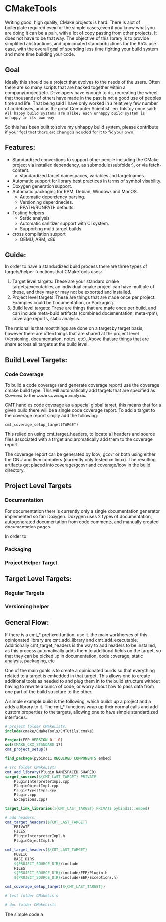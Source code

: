 # CMakeTools
Writing good, high quality, CMake projects is hard. There is alot of boilerplate required even for the simple cases,even if you know what you are doing it can be a pain, with a lot of copy pasting from other projects. It does not have to be that way. The objective of this library is to provide simplified abstractions, and opinionated standardizations for the 95% use case, with the overall goal of spending less time fighting your build system and more time building your code.

## Goal

Ideally this should be a project that evolves to the needs of the users. Often there are so many scripts that are hacked together within a company/project/etc. Developers have enough to do, recreating the wheel, that thousands of others have made in the past is not a good use of peoples time and life. That being said I have only worked in a relatively few number of codebases, and as the great Computer Scientist Leo Tolstoy once said:
```All happy build systems are alike; each unhappy build system is unhappy in its own way.```

So this has been built to solve my unhappy build system, please contribute if your feel that there are changes needed for it to fix your own.


## Features:

* Standardized conventions to support other people including the CMake project via installed dependency, as submodule (subfolder), or via fetch-content.
  * standardized target namespaces, variables and targetnames.
* Automatic support for library best practices in terms of symbol visability.
* Doxygen generation support.
* Automatic packaging for RPM, Debian, Windows and MacOS.
  * Automatic dependency parsing.
  * Versioning dependnecies.
  * RPATH/RUNPATH defaults.
* Testing helpers
  * Static analysis
  * Automatic sanitizer support with CI system.
  * Supporting multi-target builds.
* cross compilation support
  * QEMU, ARM, x86 


## Guide:

In order to have a standardized build process there are three types of targets/helper functions that CMakeTools uses:

1. Target level targets: These are your standard cmake targets/executables, an individual cmake project can have multiple of these, and they may or may not be exported and installed.
2. Project level targets: These are things that are made once per project. Examples could be Documentation, or Packaging. 
3. Build level targets: These are things that are made once per build, and can include meta-build artifacts (combined documentation, meta-rpm), coverage reports, static analysis.

The rational is that most things are done on a target by target basis, however there are often things that are shared at the project level (Versioning, documentation, notes, etc). Above that are things that are share across all targets at the build level.

## Build Level Targets:

### Code Coverage

To build a code coverage (and generate coverage report) use the coverage cmake build type. This will automatically add targets that are specified as Covered to the code coverage analysis.

CMT handles code coverage as a special global target, this means that for a given build there will be a single code coverage report. To add a target to the coverage report simply add the following:

```cmt_coverage_setup_target(TARGET)```

This relied on using cmt_target_headers, to locate all headers and source files associated with a target and aromatically add them to the coverage report.

The coverage report can be generated by lcov, gcovr or both using either the GNU and llvm compilers (currently only tested on linux). The resulting artifacts get placed into coverage/gcovr and coverage/lcov in the build directory. 

## Project Level Targets

### Documentation

For documentation there is currently only a single documentation generator implemented so far: Doxygen. Doxygen uses 2 types of documentation, autogenerated documentation from code comments, and manually created documentation pages. 

In order to 

### Packaging

### Project Helper Target

## Target Level Targets:

### Regular Targets

### Versioning helper

## General Flow:

If there is a cmt_* prefixed funtion, use it. the main workhorses of this opinionated library are cmt_add_library and cmt_add_executable. Additionally cmt_target_headers is the way to add headers to be installed, as this process automatically adds them to additional fields on the target, so that they can be picked up in documentation, code coverage, static analysis, packaging, etc.

One of the main goals is to create a opinionated builds so that everything related to a target is embedded in that target. This allows one to create additional tools as needed to and plug them in to the build structure without having to rewrite a bunch of code, or worry about how to pass data from one part of the build structure to the other.

A simple example build is the following, which builds up a project and a adds a library to it. The cmt_* functions wrap up their normal calls and add custom properties to the targets, allowing one to have simple standardized interfaces.

```cmake
# project folder CMakeLists:
include(cmake/CMakeTools/CMTUtils.cmake)

Project(EEP VERSION 0.1.0)
set(CMAKE_CXX_STANDARD 17)
cmt_project_setup()

find_package(pybind11 REQUIRED COMPONENTS embed)

# src folder CMakeLists
cmt_add_library(Plugin NAMESPACED SHARED)
target_sources(${CMT_LAST_TARGET} PRIVATE
    PluginInterpreterImpl.cpp
    PluginObjectImpl.cpp
    PluginTypesImpl.cpp
    Plugin.cpp
    Exceptions.cpp)

target_link_libraries(${CMT_LAST_TARGET} PRIVATE pybind11::embed)

# add headers:
cmt_target_headers(${CMT_LAST_TARGET}
    PRIVATE
    FILES
    PluginInterpreterImpl.h
    PluginObjectImpl.h)

cmt_target_headers(${CMT_LAST_TARGET}
    PUBLIC
    BASE_DIRS
    ${PROJECT_SOURCE_DIR}/include
    FILES
    ${PROJECT_SOURCE_DIR}/include/EEP/Plugin.h
    ${PROJECT_SOURCE_DIR}/include/EEP/Exceptions.h)

cmt_coverage_setup_target(${CMT_LAST_TARGET})

# test folder CMakeLists

# doc folder CMakeLists

```

The simple code a
